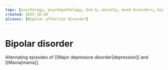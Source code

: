 ```yaml
---
tags: [psychology, psychopathology, dsm-5, anxiety, mood-disorders, bipolar, eating-disorders, personality-disorders, dissociation, schizophrenia, psychotherapy, cbt, medication, ect]
created: 2025-10-20
aliases: [Bipolar affective disorder]
---
```

# Bipolar disorder

Alternating episodes of [[Major depressive disorder|depression]] and [[Mania|mania]].
